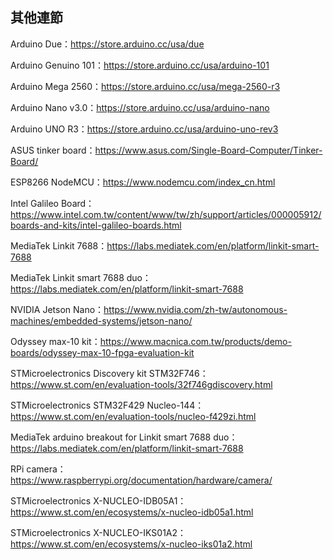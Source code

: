 ## 其他連節

Arduino Due：https://store.arduino.cc/usa/due

Arduino Genuino 101：https://store.arduino.cc/usa/arduino-101

Arduino Mega 2560：https://store.arduino.cc/usa/mega-2560-r3

Arduino Nano v3.0：https://store.arduino.cc/usa/arduino-nano

Arduino UNO R3：https://store.arduino.cc/usa/arduino-uno-rev3

ASUS tinker board：https://www.asus.com/Single-Board-Computer/Tinker-Board/

ESP8266 NodeMCU：https://www.nodemcu.com/index_cn.html

Intel Galileo Board：https://www.intel.com.tw/content/www/tw/zh/support/articles/000005912/boards-and-kits/intel-galileo-boards.html

MediaTek Linkit 7688：https://labs.mediatek.com/en/platform/linkit-smart-7688

MediaTek Linkit smart 7688 duo：https://labs.mediatek.com/en/platform/linkit-smart-7688

NVIDIA Jetson Nano：https://www.nvidia.com/zh-tw/autonomous-machines/embedded-systems/jetson-nano/

Odyssey max-10 kit：https://www.macnica.com.tw/products/demo-boards/odyssey-max-10-fpga-evaluation-kit

STMicroelectronics Discovery kit STM32F746：https://www.st.com/en/evaluation-tools/32f746gdiscovery.html

STMicroelectronics STM32F429 Nucleo-144：https://www.st.com/en/evaluation-tools/nucleo-f429zi.html



MediaTek arduino breakout for Linkit smart 7688 duo：https://labs.mediatek.com/en/platform/linkit-smart-7688

RPi camera：https://www.raspberrypi.org/documentation/hardware/camera/

STMicroelectronics X-NUCLEO-IDB05A1：https://www.st.com/en/ecosystems/x-nucleo-idb05a1.html

STMicroelectronics X-NUCLEO-IKS01A2：https://www.st.com/en/ecosystems/x-nucleo-iks01a2.html